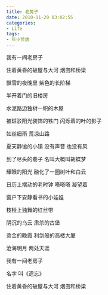 ```yaml
---
title: 老房子
date: 2010-11-20 03:02:55
categories:
- Life
tags:
- 年少荒唐
---
```


我有一间老房子

住着黄昏的破屋与大河 烟囱和桥梁

<!-- more -->

飘雪的夜晚里 紫色的长阶梯

半开着门的旧楼房

水泥路边独树一帜的木屋

被斑驳阳光装饰的铁门 闪烁着的叶的影子

如丝细雨 荒凉山路

夏天静谧的小镇 没有声音 也没有风

到了尽头的巷子 名叫大概叫胡蝶梦

耀眼的阳光 融化了一圈树叶和白云

日历上摆动的老时钟 嗒嗒嗒 凝望着

窗户下安静看书的小娃娃

枝桠上独舞的红丝带

阴沉的乌云 肃杀的古堡

烫金的晚霞 利剑般的高楼大厦

沧海明月 两处天涯

 

我有一间老房子

名字 叫《遗忘》

住着黄昏的破屋与大河 烟囱和桥梁
